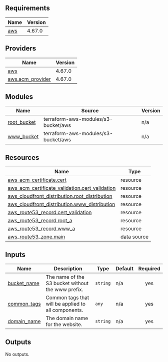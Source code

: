 <!-- BEGIN_TF_DOCS -->
## Requirements

| Name | Version |
|------|---------|
| <a name="requirement_aws"></a> [aws](#requirement\_aws) | 4.67.0 |

## Providers

| Name | Version |
|------|---------|
| <a name="provider_aws"></a> [aws](#provider\_aws) | 4.67.0 |
| <a name="provider_aws.acm_provider"></a> [aws.acm\_provider](#provider\_aws.acm\_provider) | 4.67.0 |

## Modules

| Name | Source | Version |
|------|--------|---------|
| <a name="module_root_bucket"></a> [root\_bucket](#module\_root\_bucket) | terraform-aws-modules/s3-bucket/aws | n/a |
| <a name="module_www_bucket"></a> [www\_bucket](#module\_www\_bucket) | terraform-aws-modules/s3-bucket/aws | n/a |

## Resources

| Name | Type |
|------|------|
| [aws_acm_certificate.cert](https://registry.terraform.io/providers/hashicorp/aws/4.67.0/docs/resources/acm_certificate) | resource |
| [aws_acm_certificate_validation.cert_validation](https://registry.terraform.io/providers/hashicorp/aws/4.67.0/docs/resources/acm_certificate_validation) | resource |
| [aws_cloudfront_distribution.root_distribution](https://registry.terraform.io/providers/hashicorp/aws/4.67.0/docs/resources/cloudfront_distribution) | resource |
| [aws_cloudfront_distribution.www_distribution](https://registry.terraform.io/providers/hashicorp/aws/4.67.0/docs/resources/cloudfront_distribution) | resource |
| [aws_route53_record.cert_validation](https://registry.terraform.io/providers/hashicorp/aws/4.67.0/docs/resources/route53_record) | resource |
| [aws_route53_record.root_a](https://registry.terraform.io/providers/hashicorp/aws/4.67.0/docs/resources/route53_record) | resource |
| [aws_route53_record.www_a](https://registry.terraform.io/providers/hashicorp/aws/4.67.0/docs/resources/route53_record) | resource |
| [aws_route53_zone.main](https://registry.terraform.io/providers/hashicorp/aws/4.67.0/docs/data-sources/route53_zone) | data source |

## Inputs

| Name | Description | Type | Default | Required |
|------|-------------|------|---------|:--------:|
| <a name="input_bucket_name"></a> [bucket\_name](#input\_bucket\_name) | The name of the S3 bucket without the www prefix. | `string` | n/a | yes |
| <a name="input_common_tags"></a> [common\_tags](#input\_common\_tags) | Common tags that will be applied to all components. | `any` | n/a | yes |
| <a name="input_domain_name"></a> [domain\_name](#input\_domain\_name) | The domain name for the website. | `string` | n/a | yes |

## Outputs

No outputs.
<!-- END_TF_DOCS -->